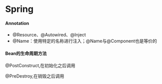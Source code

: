 # Spring
#### Annotation
* @Resource、@Autowired、@Inject
* @Name：使用特定的名称进行注入；@Name与@Component也是等价的

#### Bean的生命周期方法
@PostConstruct,在初始化之后调用

@PreDestroy,在销毁之后调用